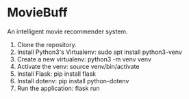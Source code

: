 # MovieBuff
An intelligent movie recommender system.

<!-- Instructions for setup -->
<!-- For Development -->

1. Clone the repository.
2. Install Python3's Virtualenv:
    sudo apt install python3-venv
3. Create a new virtualenv:
    python3 -m venv venv
4. Activate the venv:
    source venv/bin/activate
5. Install Flask:
    pip install flask
6. Install dotenv:
    pip install python-dotenv
7. Run the application:
    flask run
